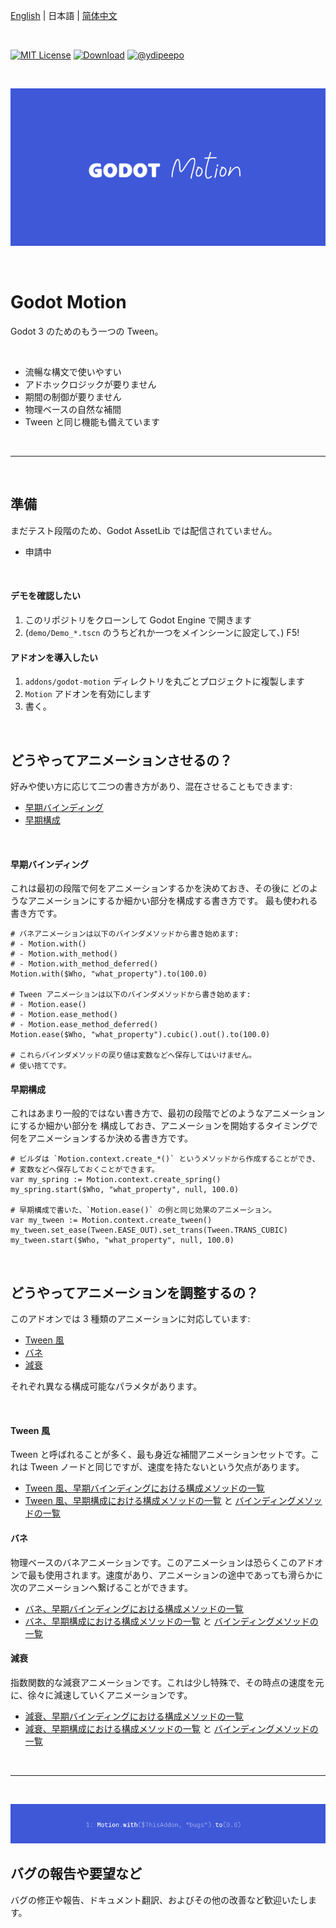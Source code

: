 [English](https://github.com/ydipeepo/godot-motion/blob/main/README.md) | 日本語 | [简体中文](https://github.com/ydipeepo/godot-motion/blob/main/README_zh.md)

<br />

[![MIT License](https://img.shields.io/badge/License-MIT-25B3A0?style=flat-square)](https://github.com/ydipeepo/godot-motion/blob/main/LICENSE.md)
[![Download](https://img.shields.io/badge/Download-1.0.0-DA1160?style=flat-square)](https://github.com/ydipeepo/godot-motion/releases/tag/stable)
[![@ydipeepo](https://img.shields.io/badge/@ydipeepo-1DA1F2?style=flat-square&logo=twitter&logoColor=white)](https://twitter.com/ydipeepo)

<br />

![Motion](https://raw.githubusercontent.com/ydipeepo/godot-motion/main/header.png)

<br />

# Godot Motion

Godot 3 のためのもう一つの Tween。

<br />

* 流暢な構文で使いやすい
* アドホックロジックが要りません
* 期間の制御が要りません
* 物理ベースの自然な補間
* Tween と同じ機能も備えています

<br />

---

<br />

## 準備

まだテスト段階のため、Godot AssetLib では配信されていません。

* 申請中

<br />

#### デモを確認したい

1. このリポジトリをクローンして Godot Engine で開きます
2. (`demo/Demo_*.tscn` のうちどれか一つをメインシーンに設定して、) F5!

#### アドオンを導入したい

1. `addons/godot-motion` ディレクトリを丸ごとプロジェクトに複製します
2. `Motion` アドオンを有効にします
3. 書く。

<br />

## どうやってアニメーションさせるの？

好みや使い方に応じて二つの書き方があり、混在させることもできます:

- [早期バインディング](#早期バインディング)
- [早期構成](#早期構成)

<br />

#### 早期バインディング

これは最初の段階で何をアニメーションするかを決めておき、その後に
どのようなアニメーションにするか細かい部分を構成する書き方です。
最も使われる書き方です。

```GDScript
# バネアニメーションは以下のバインダメソッドから書き始めます:
# - Motion.with()
# - Motion.with_method()
# - Motion.with_method_deferred()
Motion.with($Who, "what_property").to(100.0)

# Tween アニメーションは以下のバインダメソッドから書き始めます:
# - Motion.ease()
# - Motion.ease_method()
# - Motion.ease_method_deferred()
Motion.ease($Who, "what_property").cubic().out().to(100.0)

# これらバインダメソッドの戻り値は変数などへ保存してはいけません。
# 使い捨てです。
```

#### 早期構成

これはあまり一般的ではない書き方で、最初の段階でどのようなアニメーションにするか細かい部分を
構成しておき、アニメーションを開始するタイミングで何をアニメーションするか決める書き方です。

```GDScript
# ビルダは `Motion.context.create_*()` というメソッドから作成することができ、
# 変数などへ保存しておくことができます。
var my_spring := Motion.context.create_spring()
my_spring.start($Who, "what_property", null, 100.0)

# 早期構成で書いた、`Motion.ease()` の例と同じ効果のアニメーション。
var my_tween := Motion.context.create_tween()
my_tween.set_ease(Tween.EASE_OUT).set_trans(Tween.TRANS_CUBIC)
my_tween.start($Who, "what_property", null, 100.0)
```

<br />

## どうやってアニメーションを調整するの？

このアドオンでは 3 種類のアニメーションに対応しています:

- [Tween 風](#tween-風)
- [バネ](#バネ)
- [減衰](#減衰)

それぞれ異なる構成可能なパラメタがあります。

<br />

#### Tween 風

Tween と呼ばれることが多く、最も身近な補間アニメーションセットです。これは Tween ノードと同じですが、速度を持たないという欠点があります。

* [Tween 風、早期バインディングにおける構成メソッドの一覧](https://github.com/ydipeepo/godot-motion/blob/main/addons/godot-motion/expression/EaseMotionExpression.gd)
* [Tween 風、早期構成における構成メソッドの一覧](https://github.com/ydipeepo/godot-motion/blob/main/addons/godot-motion/builder/TweenMotionBuilder.gd) と
[バインディングメソッドの一覧](https://github.com/ydipeepo/godot-motion/blob/main/addons/godot-motion/builder/MotionBuilder.gd)

#### バネ

物理ベースのバネアニメーションです。このアニメーションは恐らくこのアドオンで最も使用されます。速度があり、アニメーションの途中であっても滑らかに次のアニメーションへ繋げることができます。

* [バネ、早期バインディングにおける構成メソッドの一覧](https://github.com/ydipeepo/godot-motion/blob/main/addons/godot-motion/expression/WithMotionExpression.gd)
* [バネ、早期構成における構成メソッドの一覧](https://github.com/ydipeepo/godot-motion/blob/main/addons/godot-motion/builder/SpringMotionBuilder.gd) と [バインディングメソッドの一覧](https://github.com/ydipeepo/godot-motion/blob/main/addons/godot-motion/builder/MotionBuilder.gd)

#### 減衰

指数関数的な減衰アニメーションです。これは少し特殊で、その時点の速度を元に、徐々に減速していくアニメーションです。

* [減衰、早期バインディングにおける構成メソッドの一覧](https://github.com/ydipeepo/godot-motion/blob/main/addons/godot-motion/expression/StopMotionExpression.gd)
* [減衰、早期構成における構成メソッドの一覧](https://github.com/ydipeepo/godot-motion/blob/main/addons/godot-motion/builder/DecayMotionBuilder.gd) と [バインディングメソッドの一覧](https://github.com/ydipeepo/godot-motion/blob/main/addons/godot-motion/builder/MotionBuilder.gd)
<br />

---

<br />

![バグが減らない](https://raw.githubusercontent.com/ydipeepo/godot-motion/main/footer.png)

## バグの報告や要望など

バグの修正や報告、ドキュメント翻訳、およびその他の改善など歓迎いたします。

